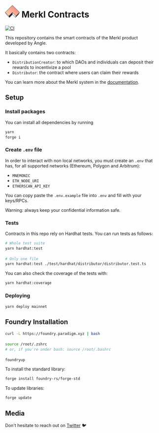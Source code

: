 # <img src="logo.svg" alt="Angle Borrowing Module" height="40px"> Merkl Contracts

[![CI](https://github.com/AngleProtocol/merkl-contracts/workflows/CI/badge.svg)](https://github.com/AngleProtocol/merkl-contracts/actions?query=workflow%3ACI)

This repository contains the smart contracts of the Merkl product developed by Angle.

It basically contains two contracts:

- `DistributionCreator`: to which DAOs and individuals can deposit their rewards to incentivize a pool
- `Distributor`: the contract where users can claim their rewards

You can learn more about the Merkl system in the [documentation](https://docs.angle.money/side-products/merkl).

## Setup

### Install packages

You can install all dependencies by running

```bash
yarn
forge i
```

### Create `.env` file

In order to interact with non local networks, you must create an `.env` that has, for all supported networks (Ethereum, Polygon and Arbitrum):

- `MNEMONIC`
- `ETH_NODE_URI`
- `ETHERSCAN_API_KEY`

You can copy paste the `.env.example` file into `.env` and fill with your keys/RPCs.

Warning: always keep your confidential information safe.

### Tests

Contracts in this repo rely on Hardhat tests. You can run tests as follows:

```bash
# Whole test suite
yarn hardhat:test

# Only one file
yarn hardhat:test ./test/hardhat/distributor/distributor.test.ts
```

You can also check the coverage of the tests with:

```bash
yarn hardhat:coverage
```

### Deploying

```bash
yarn deploy mainnet
```

## Foundry Installation

```bash
curl -L https://foundry.paradigm.xyz | bash

source /root/.zshrc
# or, if you're under bash: source /root/.bashrc

foundryup
```

To install the standard library:

```bash
forge install foundry-rs/forge-std
```

To update libraries:

```bash
forge update
```

## Media

Don't hesitate to reach out on [Twitter](https://twitter.com/AngleProtocol) 🐦
